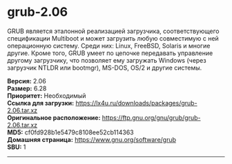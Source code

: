 # grub-2.06

GRUB является эталонной реализацией загрузчика, соответствующего спецификации Multiboot и может загрузить любую совместимую с ней операционную систему. Среди них: Linux, FreeBSD, Solaris и многие другие. Кроме того, GRUB умеет по цепочке передавать управление другому загрузчику, что позволяет ему загружать Windows (через загрузчик NTLDR или bootmgr), MS-DOS, OS/2 и другие системы.

**Версия:** 2.06
<br />
**Размер:** 6.28
<br />
**Приоритет:** Необходимый
<br />
**Ссылка для загрузки:** https://lx4u.ru/downloads/packages/grub-2.06.tar.xz
<br />
**Оригинальное расположение:** https://ftp.gnu.org/gnu/grub/grub-2.06.tar.xz
<br />
**MD5:** cf0fd928b1e5479c8108ee52cb114363
<br />
**Домашняя страница:** https://www.gnu.org/software/grub
        <br />**SBU:** 1

***
            